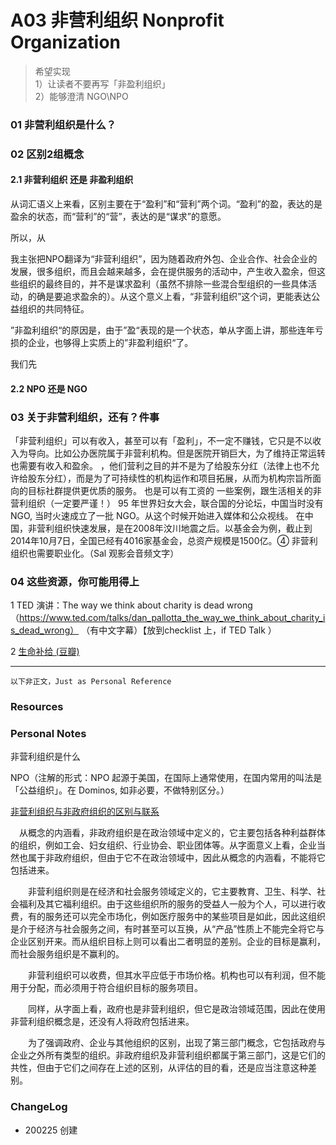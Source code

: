 # A03 非营利组织 Nonprofit Organization

> 希望实现  
> 1）让读者不要再写「非盈利组织」  
> 2）能够澄清 NGO\NPO

### 01 非营利组织是什么？


### 02 区别2组概念
#### 2.1 非营利组织 还是 非盈利组织

从词汇语义上来看，区别主要在于“盈利”和“营利”两个词。“盈利”的盈，表达的是盈余的状态，而“营利”的“营”，表达的是“谋求”的意愿。

所以，从

我主张把NPO翻译为“非营利组织”，因为随着政府外包、企业合作、社会企业的发展，很多组织，而且会越来越多，会在提供服务的活动中，产生收入盈余，但这些组织的最终目的，并不是谋求盈利（虽然不排除一些混合型组织的一些具体活动，的确是要追求盈余的）。从这个意义上看，“非营利组织”这个词，更能表达公益组织的共同特征。

”非盈利组织“的原因是，由于”盈“表现的是一个状态，单从字面上讲，那些连年亏损的企业，也够得上实质上的”非盈利组织“了。

我们先

#### 2.2 NPO 还是 NGO 

### 03 关于非营利组织，还有？件事
「非营利组织」可以有收入，甚至可以有「盈利」，不一定不赚钱，它只是不以收入为导向。比如公办医院属于非营利机构。但是医院开销巨大，为了维持正常运转也需要有收入和盈余。   ，他们营利之目的并不是为了给股东分红（法律上也不允许给股东分红），而是为了可持续性的机构运作和项目拓展，从而为机构宗旨所面向的目标社群提供更优质的服务。
也是可以有工资的
一些案例，跟生活相关的非营利组织（一定要严谨！）
95 年世界妇女大会，联合国的分论坛，中国当时没有 NGO, 当时火速成立了一批 NGO。从这个时候开始进入媒体和公众视线。
在中国，非营利组织快速发展，是在2008年汶川地震之后。以基金会为例，截止到2014年10月7日，全国已经有4016家基金会，总资产规模是1500亿。④ 
非营利组织也需要职业化。（Sal 观影会音频文字）

### 04 这些资源，你可能用得上
1 TED 演讲：The way we think about charity is dead wrong（https://www.ted.com/talks/dan_pallotta_the_way_we_think_about_charity_is_dead_wrong） 
（有中文字幕）【放到checklist 上，if TED Talk ） 

2 [生命补给 (豆瓣)](https://movie.douban.com/subject/2156200/)




----
``以下非正文，Just as Personal Reference``

### Resources

### Personal Notes


非营利组织是什么 

NPO（注解的形式：NPO 起源于美国，在国际上通常使用，在国内常用的叫法是「公益组织」。在 Dominos, 如非必要，不做特别区分。）




[非营利组织与非政府组织的区别与联系](https://wiki.mbalib.com/wiki/%E9%9D%9E%E8%90%A5%E5%88%A9%E7%BB%84%E7%BB%87)

　从概念的内涵看，非政府组织是在政治领域中定义的，它主要包括各种利益群体的组织，例如工会、妇女组织、行业协会、职业团体等。从字面意义上看，企业当然也属于非政府组织，但由于它不在政治领域中，因此从概念的内涵看，不能将它包括进来。

　　非营利组织则是在经济和社会服务领域定义的，它主要教育、卫生、科学、社会福利及其它福利组织。由于这些组织所的服务的受益人一般为个人，可以进行收费，有的服务还可以完全市场化，例如医疗服务中的某些项目是如此，因此这组织是介于经济与社会服务之间，有时甚至可以互换，从“产品”性质上不能完全将它与企业区别开来。而从组织目标上则可以看出二者明显的差别。企业的目标是赢利，而社会服务组织是不赢利的。

　　非营利组织可以收费，但其水平应低于市场价格。机构也可以有利润，但不能用于分配，而必须用于符合组织目标的服务项目。

　　同样，从字面上看，政府也是非营利组织，但它是政治领域范围，因此在使用非营利组织概念是，还没有人将政府包括进来。

　　为了强调政府、企业与其他组织的区别，出现了第三部门概念，它包括政府与企业之外所有类型的组织。非政府组织及非营利组织都属于第三部门，这是它们的共性，但由于它们之间存在上述的区别，从评估的目的看，还是应当注意这种差别。

### ChangeLog
- 200225 创建
